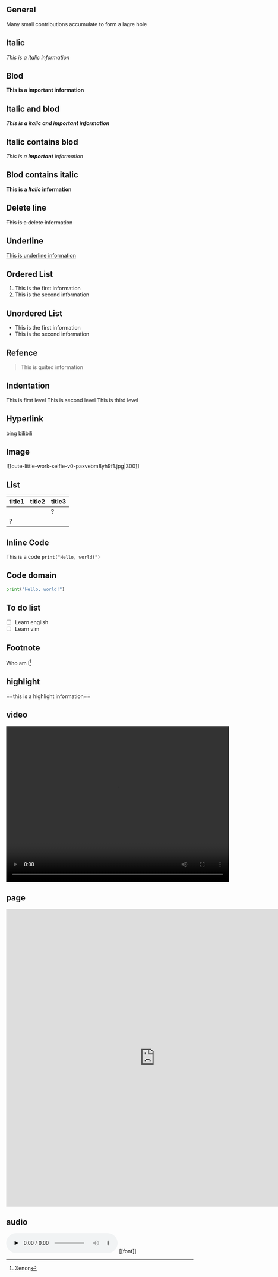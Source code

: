 ## General
Many small contributions accumulate to form a lagre hole
## Italic
*This is a italic information*
## Blod
**This is a important information**
## Italic and blod
***This is a italic and important information***
## Italic contains blod
*This is a **important** information*
## Blod contains italic
**This is a *ltalic* information**
## Delete line
~~This is a delete information~~
## Underline
<u>This is underline information</u>
## Ordered List
1. This is the first information
2. This is the second information
## Unordered List
- This is the first information
- This is the second information
## Refence
> This is quited information
## Indentation
This is first level
	This is second level
		This is third level
## Hyperlink
[bing](www.bing.com)
	[bilibili](www.bilibili.com "The link of bili")
## Image
![[cute-little-work-selfie-v0-paxvebm8yh9f1.jpg|300]]
## List

| title1 | title2 | title3 |
| :----- | ------ | ------ |
|        |        | ?      |
| ?      |        |        |
## Inline Code 
This is a code `print("Hello, world!")`
## Code domain
```python
print("Hello, world!")
```
## To do list
- [ ] Learn english
- [ ] Learn vim
## Footnote
Who am I[^1]
[^1]: Xenon
## highlight
==this is a highlight information==
## video
<video width="600" height="420" controls>
  <source src="movie.mp4" type="video/mp4">
</video>

## page
<iframe width=800 height=800 src="http://www.bilibili.com" scrolling="auto" border="0" frameborder="no" framespacing="0" allowfullscreen="true"> </iframe>

## audio
<audio controls="controls" preload="none" src="https://www.ldoceonline.com/media/english/exaprons/p008-001803372.mp3?version=1.2.30"></audio>
[[font]]


